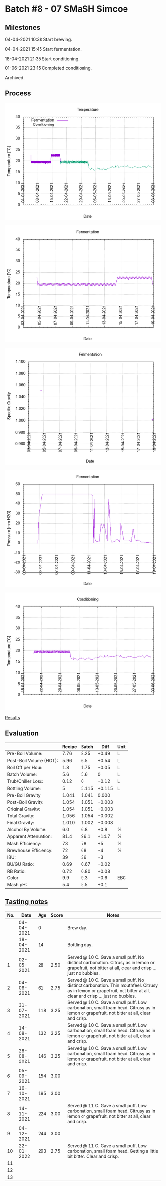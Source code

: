 # Batch #8 - 07 SMaSH Simcoe

## Milestones

04-04-2021 10:38 Start brewing.

04-04-2021 15:45 Start fermentation.

18-04-2021 21:35 Start conditioning.

01-06-2021 23:15 Completed conditioning.

Archived.

## Process

![temperature](temperature.png)

![fermentation](fermentation.png)

![specific gravity](gravity.png)

![pressure](pressure.png)

![conditioning](conditioning.png)

[Results](./Batch_8_07_SMaSH_Simcoe_results.pdf)

## Evaluation

|                         | Recipe | Batch | Diff   | Unit |
|-------------------------|--------|-------|--------|------|
| Pre-Boil Volume:        | 7.76   | 8.25  | +0.49  | L    |
| Post-Boil Volume (HOT): | 5.96   | 6.5   | +0.54  | L    |
| Boil Off per Hour:      | 1.8    | 1.75  | -0.05  | L    |
| Batch Volume:           | 5.6    | 5.6   |  0     | L    |
| Trub/Chiller Loss:      | 0.12   | 0     | -0.12  | L    |
| Bottling Volume:        | 5      | 5.115 | +0.115 | L    |
| Pre-Boil Gravity:       | 1.041  | 1.041 |  0.000 |      |
| Post-Boil Gravity:      | 1.054  | 1.051 | -0.003 |      |
| Original Gravity:       | 1.054  | 1.051 | -0.003 |      |
| Total Gravity:          | 1.056  | 1.054 | -0.002 |      |
| Final Gravity:          | 1.010  | 1.002 | -0.008 |      |
| Alcohol By Volume:      | 6.0    | 6.8   | +0.8   | %    |
| Apparent Attenuation:   | 81.4   | 96.1  | +14.7  | %    |
| Mash Efficiency:        | 73     | 78    | +5     | %    |
| Brewhouse Efficiency:   | 72     | 68    | -4     | %    |
| IBU:                    | 39     | 36    | -3     |      |
| BU/GU Ratio:            | 0.69   | 0.67  | -0.02  |      |
| RB Ratio:               | 0.72   | 0.80  | +0.08  |      |
| Color                   | 9.9    | 9.3   | -0.6   | EBC  |
| Mash pH:                | 5.4    | 5.5   | +0.1   |      |

## [Tasting notes](./Batch_8_07_SMaSH_Simcoe_BJCP_Scoresheet.pdf)

| No. | Date       | Age | Score | Notes |
|-----|------------|-----|-------|-------|
|     | 04-04-2021 |   0 |       | Brew day. |
|     | 18-04-2021 |  14 |       | Bottling day. |
|   1 | 02-05-2021 |  28 |  2.50 | Served @ 10 C. Gave a small puff. No distinct carbonation. Citrusy as in lemon or grapefruit, not bitter at all, clear and crisp … just no bubbles. |
|   2 | 04-06-2021 |  61 |  2.75 | Served @ 10 C. Gave a small puff. No distinct carbonation. Thin mouthfeel. Citrusy as in lemon or grapefruit, not bitter at all, clear and crisp … just no bubbles. |
|   3 | 31-07-2021 | 118 |  3.25 | Served @ 10 C. Gave a small puff. Low carbonation, small foam head. Citrusy as in lemon or grapefruit, not bitter at all, clear and crisp. |
|   4 | 14-08-2021 | 132 |  3.25 | Served @ 10 C. Gave a small puff. Low carbonation, small foam head. Citrusy as in lemon or grapefruit, not bitter at all, clear and crisp. |
|   5 | 28-08-2021 | 146 |  3.25 | Served @ 10 C. Gave a small puff. Low carbonation, small foam head. Citrusy as in lemon or grapefruit, not bitter at all, clear and crisp. |
|   6 | 05-09-2021 | 154 |  3.00 |  |
|   7 | 16-10-2021 | 195 |  3.00 |  |
|   8 | 14-11-2021 | 224 |  3.00 | Served @ 11 C. Gave a small puff. Low carbonation, small foam head. Citrusy as in lemon or grapefruit, not bitter at all, clear and crisp. |
|   9 | 04-12-2021 | 244 |  3.00 |  |
|  10 | 22-01-2022 | 293 |  2.75 | Served @ 11 C. Gave a small puff. Low carbonation, small foam head. Getting a little bit bitter. Clear and crisp. |
|  11 |            |     |       |  |
|  12 |            |     |       |  |
|  13 |            |     |       |  |

